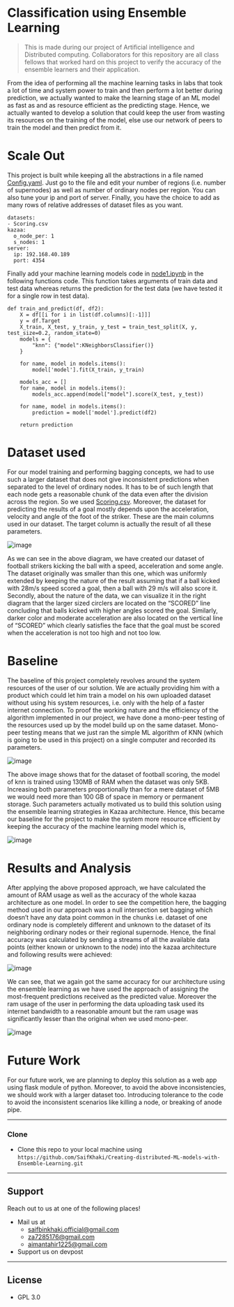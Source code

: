 # Classification using Ensemble Learning
> This is made during our project of Artificial intelligence and Distributed computing. Collaborators for this repository are all class fellows that worked hard on this project to verify the accuracy of the ensemble learners and their application.

From the idea of performing all the machine learning tasks in labs that took a lot of time and system power to train and then perform a lot better during prediction, we actually wanted to make the learning stage of an ML model as fast as and as resource efficient as the predicting stage. Hence, we actually wanted to develop a solution that could keep the user from wasting its resources on the training of the model, else use our network of peers to train the model and then predict from it.

# Scale Out
This project is built while keeping all the abstractions in a file named [Config.yaml](https://github.com/SaifKhaki/Code/blob/master/config.yaml). Just go to the file and edit your number of regions (i.e. number of supernodes) as well as number of ordinary nodes per region. You can also tune your ip and port of server. Finally, you have the choice to add as many rows of relative addresses of dataset files as you want.
```
datasets:
- Scoring.csv
kazaa:
  o_node_per: 1
  s_nodes: 1
server:
  ip: 192.168.40.189
  port: 4354
```
Finally add your machine learning models code in [node1.ipynb](https://github.com/SaifKhaki/Code/blob/master/node1.ipynb) in the following functions code. This function takes arguments of train data and test data whereas returns the prediction for the test data (we have tested it for a single row in test data).
```
def train_and_predict(df, df2):
    X = df[[i for i in list(df.columns)[:-1]]]
    y = df.Target
    X_train, X_test, y_train, y_test = train_test_split(X, y, test_size=0.2, random_state=0)
    models = {
        "knn": {"model":KNeighborsClassifier()}
    }

    for name, model in models.items():
        model['model'].fit(X_train, y_train)
        
    models_acc = []
    for name, model in models.items():
        models_acc.append(model["model"].score(X_test, y_test))
    
    for name, model in models.items():
        prediction = model['model'].predict(df2)
        
    return prediction
```

# Dataset used
For our model training and performing bagging concepts, we had to use such a larger dataset that does not give inconsistent predictions when separated to the level of ordinary nodes. It has to be of such length that each node gets a reasonable chunk of the data even after the division across the region. So we used [Scoring.csv](https://github.com/SaifKhaki/Code/blob/master/Scoring.csv). Moreover, the dataset for predicting the results of a goal mostly depends upon the acceleration, velocity and angle of the foot of the striker. These are the main columns used in our dataset. The target column is actually the result of all these parameters.

![image](https://user-images.githubusercontent.com/44811001/123767827-35fdd180-d8e1-11eb-8ae4-270e0ff287fb.png)

As we can see in the above diagram, we have created our dataset of football strikers kicking the ball with a speed, acceleration and some angle. The dataset originally was smaller than this one, which was uniformly extended by keeping the nature of the result assuming that if a ball kicked with 28m/s speed scored a goal, then a ball with 29 m/s will also score it. 
Secondly, about the nature of the data, we can visualize it in the right diagram that the larger sized circlers are located on the “SCORED” line concluding that balls kicked with higher angles scored the goal. Similarly, darker color and moderate acceleration are also located on the vertical line of “SCORED” which clearly satisfies the face that the goal must be scored when the acceleration is not too high and not too low.

# Baseline
The baseline of this project completely revolves around the system resources of the user of our solution. We are actually providing him with a product which could let him train a model on his own uploaded dataset without using his system resources, i.e. only with the help of a faster internet connection. To proof the working nature and the efficiency of the algorithm implemented in our project, we have done a mono-peer testing of the resources used up by the model build up on the same dataset. Mono-peer testing means that we just ran the simple ML algorithm of KNN (which is going to be used in this project) on a single computer and recorded its parameters. 

![image](https://user-images.githubusercontent.com/44811001/123767971-5a59ae00-d8e1-11eb-9de2-415a65d0b19a.png)

The above image shows that for the dataset of football scoring, the model of knn is trained using 130MB of RAM when the dataset was only 5KB. Increasing both parameters proportionally than for a mere dataset of 5MB we would need more than 100 GB of space in memory or permanent storage. Such parameters actually motivated us to build this solution using the ensemble learning strategies in Kazaa architecture. Hence, this became our baseline for the project to make the system more resource efficient by keeping the accuracy of the machine learning model which is,

![image](https://user-images.githubusercontent.com/44811001/123768001-604f8f00-d8e1-11eb-85ee-3afa5883725a.png)

# Results and Analysis
After applying the above proposed approach, we have calculated the amount of RAM usage as well as the accuracy of the whole kazaa architecture as one model. In order to see the competition here, the bagging method used in our approach was a null intersection set bagging which doesn’t have any data point common in the chunks i.e. dataset of one ordinary node is completely different and unknown to the dataset of its neighboring ordinary nodes or their regional supernode. Hence, the final accuracy was calculated by sending a streams of all the available data points (either known or unknown to the node) into the kazaa architecture and following results were achieved:

![image](https://user-images.githubusercontent.com/44811001/123768477-cb996100-d8e1-11eb-9411-917ac284c0e2.png)

We can see, that we again got the same accuracy for our architecture using the ensemble learning as we have used the approach of assigning the most-frequent predictions received as the predicted value. Moreover the ram usage of the user in performing the data uploading task used its internet bandwidth to a reasonable amount but the ram usage was significantly lesser than the original when we used mono-peer.

![image](https://user-images.githubusercontent.com/44811001/123768515-d3f19c00-d8e1-11eb-8c45-e46e80bb725c.png)

# Future Work
For our future work, we are planning to deploy this solution as a web app using flask module of python. Moreover, to avoid the above inconsistencies, we should work with a larger dataset too. Introducing tolerance to the code to avoid the inconsistent scenarios like killing a node, or breaking of anode pipe.

---

### Clone

- Clone this repo to your local machine using `https://github.com/SaifKhaki/Creating-distributed-ML-models-with-Ensemble-Learning.git`

---

## Support
Reach out to us at one of the following places!
- Mail us at 
  - saifbinkhaki.official@gmail.com
  - za7285176@gmail.com
  - aimantahir1225@gmail.com
- Support us on devpost 

---

## License
- GPL 3.0
